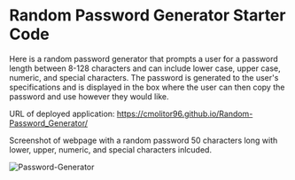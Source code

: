 # Random Password Generator Starter Code

Here is a random password generator that prompts a user for a password length between 8-128 characters and can include lower case, upper case, numeric, and special characters. The password is generated to the user's specifications and is displayed in the box where the user can then copy the password and use however they would like.

URL of deployed application: https://cmolitor96.github.io/Random-Password_Generator/

Screenshot of webpage with a random password 50 characters long with lower, upper, numeric, and special characters inlcuded.

![Password-Generator](https://user-images.githubusercontent.com/103666997/177203761-32c84b6f-c62b-4339-aa8a-0fd80b01e34c.png)
